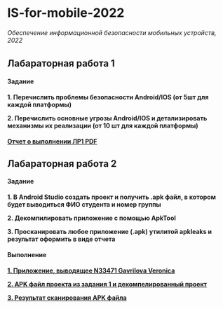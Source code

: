 # IS-for-mobile-2022
###### Обеспечение информационной безопасности мобильных устройств, 2022 

## Лабараторная работа 1
#### Задание
__1. Перечислить проблемы безопасности Android/IOS (от 5шт для каждой платформы)__

__2. Перечислить основные угрозы Android/IOS и детализировать механизмы их реализации (от 10 шт для каждой платформы)__

#### [Отчет о выполнении ЛР1 PDF](https://github.com/cyberknopa/IS-for-mobile-2022/blob/main/N33471_Гаврилова_ВВ_ЛР1.pdf)

## Лабараторная работа 2
#### Задание
__1. В Android Studio создать проект и получить .apk файл, в котором будет выводиться ФИО студента и номер группы__

__2. Декомпилировать приложение с помощью ApkTool__

__3. Просканировать любое приложение (.apk) утилитой apkleaks и результат оформить в виде отчета__

#### Выполнение
__[1. Приложение, выводящее N33471 Gavrilova Veronica](https://github.com/cyberknopa/IS-for-mobile-2022/tree/main/Lab1_1)__

__[2. APK файл проекта из задания 1](https://github.com/cyberknopa/IS-for-mobile-2022/blob/main/Lab1_Decompile/lab.apk)[ и декомпелированный проект](https://github.com/cyberknopa/IS-for-mobile-2022/tree/main/Lab1_Decompile/lab)__

__[3. Результат сканирования APK файла](https://github.com/cyberknopa/IS-for-mobile-2022/tree/main/Lab1_3)__

